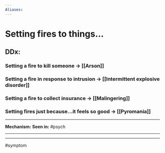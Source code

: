 ```yaml
---
Aliases:
---
```

# Setting fires to things...
## DDx:
### Setting a fire to kill someone -> [[Arson]]
### Setting a fire in response to intrusion -> [[Intermittent explosive disorder]]
### Setting a fire to collect insurance -> [[Malingering]]
### Setting fires just because...it feels so good -> [[Pyromania]]

---
**Mechanism:**
**Seen in:** #psych 

---


---
#symptom 